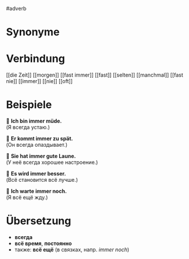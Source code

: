 #adverb
# Synonyme

# Verbindung 
[[die Zeit]]
[[morgen]]
[[fast immer]]
[[fast]]
[[selten]]
[[manchmal]]
[[fast nie]]
[[immer]]
[[nie]]
[[oft]]
# Beispiele
🔹 **Ich bin immer müde.**  
(Я всегда устаю.)

🔹 **Er kommt immer zu spät.**  
(Он всегда опаздывает.)

🔹 **Sie hat immer gute Laune.**  
(У неё всегда хорошее настроение.)

🔹 **Es wird immer besser.**  
(Всё становится всё лучше.)

🔹 **Ich warte immer noch.**  
(Я всё ещё жду.)
# Übersetzung
- **всегда**
- **всё время**, **постоянно**
- также: **всё ещё** (в связках, напр. _immer noch_)